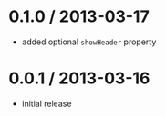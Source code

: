 0.1.0 / 2013-03-17
==================

 * added optional `showHeader` property

0.0.1 / 2013-03-16
==================

 * initial release